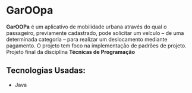 # GarOOpa

**GarOOPa** é um aplicativo de mobilidade urbana através do qual o passageiro, previamente cadastrado, pode solicitar um veículo – de uma determinada categoria – para realizar um deslocamento mediante pagamento. O projeto tem foco na implementação de padrões de projeto.  
Projeto final da disciplina **Técnicas de Programação**

## Tecnologias Usadas:
- Java
